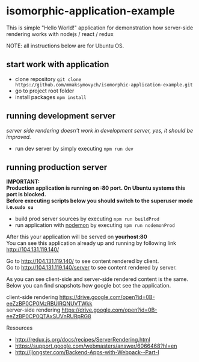 # isomorphic-application-example
This is simple "Hello World!" application for demonstration how server-side rendering works with nodejs / react / redux

NOTE: all instructions below are for Ubuntu OS. </br>
## start work with application
- clone repository `git clone https://github.com/mmaksymovych/isomorphic-application-example.git`
- go to project root folder
- install packages `npm install`

## running development server
*server side rendering doesn't work in development server, yes, it should be improved.*

- run dev server by simply executing `npm run dev`

## running production server
**IMPORTANT:</br>**
**Production application is running on :80 port. On Ubuntu systems this port is blocked.</br>**
**Before executing scripts below you should switch to the superuser mode i.e.`sudo su`</br>**

- build prod server sources by executing `npm run buildProd`</br>
- run application with [nodemon](https://www.npmjs.com/package/nodemon) by executing `npm run nodemonProd`

After this your application will be served on **yourhost:80**</br>
You can see this application already up and running by following link http://104.131.119.140/

Go to http://104.131.119.140/ to see content rendered by client.</br>
Go to http://104.131.119.140/server to see content rendered by server.</br>

As you can see client-side and server-side rendered content is the same.</br>
Below you can find snapshots how google bot see the application.

client-side rendering
https://drive.google.com/open?id=0B-eeZzBP0CP0MzRBUlRQNUVTWkk</br>
server-side rendering
https://drive.google.com/open?id=0B-eeZzBP0CP0QTAxSUVnRURpRG8

Resources
- http://redux.js.org/docs/recipes/ServerRendering.html
- https://support.google.com/webmasters/answer/6066468?hl=en
- http://jlongster.com/Backend-Apps-with-Webpack--Part-I

